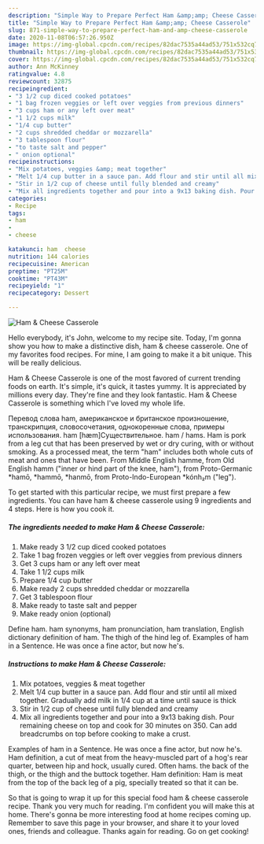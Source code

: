 ```yaml
---
description: "Simple Way to Prepare Perfect Ham &amp;amp; Cheese Casserole"
title: "Simple Way to Prepare Perfect Ham &amp;amp; Cheese Casserole"
slug: 871-simple-way-to-prepare-perfect-ham-and-amp-cheese-casserole
date: 2020-11-08T06:57:26.950Z
image: https://img-global.cpcdn.com/recipes/82dac7535a44ad53/751x532cq70/ham-cheese-casserole-recipe-main-photo.jpg
thumbnail: https://img-global.cpcdn.com/recipes/82dac7535a44ad53/751x532cq70/ham-cheese-casserole-recipe-main-photo.jpg
cover: https://img-global.cpcdn.com/recipes/82dac7535a44ad53/751x532cq70/ham-cheese-casserole-recipe-main-photo.jpg
author: Ann McKinney
ratingvalue: 4.8
reviewcount: 32875
recipeingredient:
- "3 1/2 cup diced cooked potatoes"
- "1 bag frozen veggies or left over veggies from previous dinners"
- "3 cups ham or any left over meat"
- "1 1/2 cups milk"
- "1/4 cup butter"
- "2 cups shredded cheddar or mozzarella"
- "3 tablespoon flour"
- "to taste salt and pepper"
- " onion optional"
recipeinstructions:
- "Mix potatoes, veggies &amp; meat together"
- "Melt 1/4 cup butter in a sauce pan. Add flour and stir until all mixed together. Gradually add milk in 1/4 cup at a time until sauce is thick"
- "Stir in 1/2 cup of cheese until fully blended and creamy"
- "Mix all ingredients together and pour into a 9x13 baking dish. Pour remaining cheese on top and cook for 30 minutes on 350. Can add breadcrumbs on top before cooking to make a crust."
categories:
- Recipe
tags:
- ham
- 
- cheese

katakunci: ham  cheese 
nutrition: 144 calories
recipecuisine: American
preptime: "PT25M"
cooktime: "PT43M"
recipeyield: "1"
recipecategory: Dessert

---
```



![Ham &amp; Cheese Casserole](https://img-global.cpcdn.com/recipes/82dac7535a44ad53/751x532cq70/ham-cheese-casserole-recipe-main-photo.jpg)

Hello everybody, it's John, welcome to my recipe site. Today, I'm gonna show you how to make a distinctive dish, ham &amp; cheese casserole. One of my favorites food recipes. For mine, I am going to make it a bit unique. This will be really delicious.

Ham &amp; Cheese Casserole is one of the most favored of current trending foods on earth. It's simple, it's quick, it tastes yummy. It is appreciated by millions every day. They're fine and they look fantastic. Ham &amp; Cheese Casserole is something which I've loved my whole life.

Перевод слова ham, американское и британское произношение, транскрипция, словосочетания, однокоренные слова, примеры использования. ham [hæm]Существительное. ham / hams. Ham is pork from a leg cut that has been preserved by wet or dry curing, with or without smoking. As a processed meat, the term &#34;ham&#34; includes both whole cuts of meat and ones that have been. From Middle English hamme, from Old English hamm (&#34;inner or hind part of the knee, ham&#34;), from Proto-Germanic *hamō, *hammō, *hanmō, from Proto-Indo-European *kónh₂m (&#34;leg&#34;).


To get started with this particular recipe, we must first prepare a few ingredients. You can have ham &amp; cheese casserole using 9 ingredients and 4 steps. Here is how you cook it.

<!--inarticleads1-->

##### The ingredients needed to make Ham &amp; Cheese Casserole:

1. Make ready 3 1/2 cup diced cooked potatoes
1. Take 1 bag frozen veggies or left over veggies from previous dinners
1. Get 3 cups ham or any left over meat
1. Take 1 1/2 cups milk
1. Prepare 1/4 cup butter
1. Make ready 2 cups shredded cheddar or mozzarella
1. Get 3 tablespoon flour
1. Make ready to taste salt and pepper
1. Make ready  onion (optional)


Define ham. ham synonyms, ham pronunciation, ham translation, English dictionary definition of ham. The thigh of the hind leg of. Examples of ham in a Sentence. He was once a fine actor, but now he&#39;s. 

<!--inarticleads2-->

##### Instructions to make Ham &amp; Cheese Casserole:

1. Mix potatoes, veggies &amp; meat together
1. Melt 1/4 cup butter in a sauce pan. Add flour and stir until all mixed together. Gradually add milk in 1/4 cup at a time until sauce is thick
1. Stir in 1/2 cup of cheese until fully blended and creamy
1. Mix all ingredients together and pour into a 9x13 baking dish. Pour remaining cheese on top and cook for 30 minutes on 350. Can add breadcrumbs on top before cooking to make a crust.


Examples of ham in a Sentence. He was once a fine actor, but now he&#39;s. Ham definition, a cut of meat from the heavy-muscled part of a hog&#39;s rear quarter, between hip and hock, usually cured. Often hams. the back of the thigh, or the thigh and the buttock together. Ham definition: Ham is meat from the top of the back leg of a pig, specially treated so that it can be. 

So that is going to wrap it up for this special food ham &amp; cheese casserole recipe. Thank you very much for reading. I'm confident you will make this at home. There's gonna be more interesting food at home recipes coming up. Remember to save this page in your browser, and share it to your loved ones, friends and colleague. Thanks again for reading. Go on get cooking!
